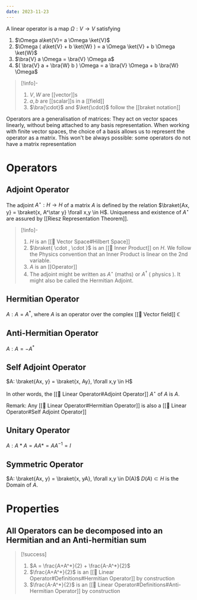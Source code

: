 ```yaml
---
date: 2023-11-23
---
```

A linear operator is a map $\Omega: V \rightarrow V$  satisfying

1. $\Omega a\ket{V}= a \Omega \ket{V}$
2. $\Omega ( a\ket{V} + b \ket{W} ) = a \Omega \ket{V} + b \Omega \ket{W}$ 
3. $\bra{V} a \Omega = \bra{V} \Omega a$ 
4. $( \bra{V} a + \bra{W} b ) \Omega = a \bra{V} \Omega + b \bra{W} \Omega$ 

>[!info]-
> 1. $V,W$ are [[vector]]s
> 2. $a,b$ are [[scalar]]s in a [[field]]
> 3. $\bra{\cdot}$ and $\ket{\cdot}$ follow the [[braket notation]]

Operators are a generalisation of matrices: They act on vector spaces linearly, without being attached to any basis representation. When working with finite vector spaces, the choice of a basis allows us to represent the operator as a matrix. This won't be always possible: some operators do not have a matrix representation

# Operators

## Adjoint Operator
The adjoint $A^\star : H \rightarrow H$ of a matrix $A$ is defined by the relation $\braket{Ax, y} = \braket{x, A^\star y} \forall x,y \in H$. Uniqueness and existence of $A^\star$ are assured by [[Riesz Representation Theorem]].

>[!info]-
> 1. $H$ is an [[📘 Vector Space#Hilbert Space]] 
> 2. $\braket{ \cdot , \cdot }$ is an [[📘 Inner Product]] on $H$. We follow the Physics convention that an Inner Product is linear on the 2nd variable.
> 3. $A$ is an [[Operator]]
> 4. The adjoint might be written as $A^\star$ (maths) or $A^\dagger$ ( physics ). It might also be called the Hermitian Adjoint.

## Hermitian Operator
$A: A = A^*$, where $A$ is an operator over the complex [[📘 Vector field]] $\mathbb{C}$

## Anti-Hermitian Operator
$A: A = -A^*$

## Self Adjoint Operator
$A: \braket{Ax, y} = \braket{x, Ay}, \forall x,y \in H$

In other words, the [[📘 Linear Operator#Adjoint Operator]] $A^\star$ of $A$ is $A$.

Remark: Any [[📘 Linear Operator#Hermitian Operator]] is also a [[📘 Linear Operator#Self Adjoint Operator]]

## Unitary Operator
$A: A*A = AA* = AA^{-1} =I$

## Symmetric Operator
$A: \braket{Ax, y} = \braket{x, yA}, \forall x,y \in D(A)$
$D(A) \subset H$ is the Domain of $A$.

# Properties

## All Operators can be decomposed into an Hermitian and an Anti-hermitian sum

>[!success]
> 1. $A = \frac{A+A^*}{2} + \frac{A-A^*}{2}$
> 2. $\frac{A+A^*}{2}$ is an [[📘 Linear Operator#Definitions#Hermitian Operator]] by construction
> 3. $\frac{A-A^*}{2}$ is an [[📘 Linear Operator#Definitions#Anti-Hermitian Operator]] by construction
